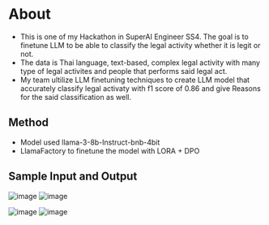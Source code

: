 # About
- This is one of my Hackathon in SuperAI Engineer SS4. The goal is to finetune LLM to be able to classify the legal activity whether it is legit or not.
- The data is Thai language, text-based, complex legal activity with many type of legal activites and people that performs said legal act.
- My team ultilize LLM finetuning techniques to create LLM model that accurately classify legal activaty with f1 score of 0.86 and give Reasons for the said classification as well.

## Method
- Model used llama-3-8b-Instruct-bnb-4bit
- LlamaFactory to finetune the model with LORA + DPO

## Sample Input and Output
![image](https://github.com/user-attachments/assets/bb338a7c-b9dd-4af1-a204-b98f4c26246e)
![image](https://github.com/user-attachments/assets/b5b90a1a-7742-4169-b1b6-4fd5bbd62fb3)

![image](https://github.com/user-attachments/assets/2b6f9bd6-2a22-4e4e-867c-4bcdf11335f4)
![image](https://github.com/user-attachments/assets/07481b34-a544-41e2-a635-f459d6545b32)
